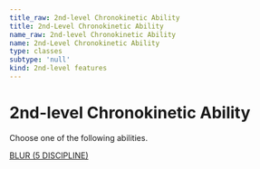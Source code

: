 ```yaml
---
title_raw: 2nd-level Chronokinetic Ability
title: 2nd-Level Chronokinetic Ability
name_raw: 2nd-level Chronokinetic Ability
name: 2nd-Level Chronokinetic Ability
type: classes
subtype: 'null'
kind: 2nd-level features
---
```


# 2nd-level Chronokinetic Ability

Choose one of the following abilities.

[BLUR (5 DISCIPLINE)](./Blur.md)
